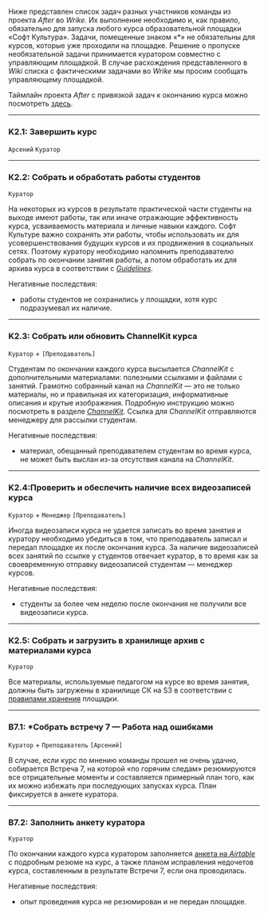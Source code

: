 Ниже представлен список задач разных участников команды из проекта *After* во *Wrike*. Их выполнение необходимо и, как правило, обязательно для запуска любого курса образовательной площадки «Софт Культура». Задачи, помещенные знаком «\*» не обязательны для курсов, которые уже проходили на площадке. Решение о пропуске необязательной задачи принимается куратором совместно с управляющим площадкой. В случае расхождения представленного в *Wiki* списка с фактическими задачами во *Wrike* мы просим сообщать управляющему площадкой.

Таймлайн проекта *After* с привязкой задач к окончанию курса можно посмотреть [здесь](https://www.wrike.com/timeline/index.html?id=GbRic1KMzYZzCAFOpIqUncFird5jqSJp|IEYTGMJVGA3TGLSTGY).

***

### K2.1: Завершить курс
`Арсений` `Куратор`

***

### К2.2: Собрать и обработать работы студентов
`Куратор`

На некоторых из курсов в результате практической части студенты на выходе имеют работы, так или иначе отражающие эффективность курса, усваиваемость материала и личные навыки каждого. Софт Культуре важно сохранять эти работы, чтобы использовать их для усовершенствования будущих курсов и их продвижения в социальных сетях. Поэтому куратору необходимо напомнить преподавателю собрать по окончании занятия работы, а потом обработать их для архива курса в соответствии с [*Guidelines*](http://www.softculture.cc/guidelines/archive).

Негативные последствия:

* работы студентов не сохранились у площадки, хотя курс подразумевал их наличие.

***

### K2.3: Собрать или обновить ChannelKit курса
`Куратор` + `[Преподаватель]`

Студентам по окончании каждого курса высылается *ChannelKit* с дополнительными материалами: полезными ссылками и файлами с занятий. Грамотно собранный канал на *ChannelKit* — это не только материалы, но и правильная их категоризация, информативные описания и крутые изображения. Подробную инструкцию можно посмотреть в разделе [*ChannelKit*](ins_04_channelkit/). Ссылка для *ChannelKit* отправляются менеджеру для рассылки студентам.

Негативные последствия:

* материал, обещанный преподавателем студентам во время курса, не может быть выслан из-за отсутствия канала на *ChannelKit*.

***

### K2.4:Проверить и обеспечить наличие всех видеозаписей курса
`Куратор` + `Менеджер` `[Преподаватель]`

Иногда видеозаписи курса не удается записать во время занятия и куратору необходимо убедиться в том, что преподаватель записал и передал площадке их после окончания курса. За наличие видеозаписей всех занятий по ссылке у студентов отвечает куратор, в то время как за своевременную отправку видеозаписей студентам — менеджер курсов.

Негативные последствия:

* студенты за более чем неделю после окончания не получили все видеозаписи курса.

***

### К2.5: Собрать и загрузить в хранилище архив с материалами курса
`Куратор`

Все материалы, используемые педагогом на курсе во время занятия, должны быть загружены в хранилище СК на S3 в соответствии с [правилами хранения](???) площадки.

***

### В7.1: \*Собрать встречу 7 — Работа над ошибками
`Куратор` + `Преподаватель` `[Арсений]`

В случае, если курс по мнению команды прошел не очень удачно, собирается Встреча 7, на которой «по горячим следам» резюмируются все отрицательные моменты и составляется примерный план того, как их можно избежать при последующих запусках курса. План фиксируется в анкете куратора.

***

### В7.2: Заполнить анкету куратора
`Куратор`

По окончании каждого курса куратором заполняется [анкета на *Airtable*](https://airtable.com/shrT6wDgYnFffff1F) с подробным резюме на курс, а также планом исправления недочетов курса, составленным в результате Встречи 7, если она проводилась.

Негативные последствия:

* опыт проведения курса не резюмирован и не передан площадке.
